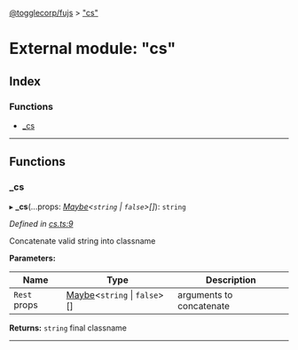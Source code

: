 [@togglecorp/fujs](../README.md) > ["cs"](../modules/_cs_.md)

# External module: "cs"

## Index

### Functions

* [_cs](_cs_.md#_cs)

---

## Functions

<a id="_cs"></a>

###  _cs

▸ **_cs**(...props: *[Maybe](_declarations_.md#maybe)<`string` \| `false`>[]*): `string`

*Defined in [cs.ts:9](https://github.com/toggle-corp/fujs/blob/bd560f8/src/cs.ts#L9)*

Concatenate valid string into classname

**Parameters:**

| Name | Type | Description |
| ------ | ------ | ------ |
| `Rest` props | [Maybe](_declarations_.md#maybe)<`string` \| `false`>[] |  arguments to concatenate |

**Returns:** `string`
final classname

___

